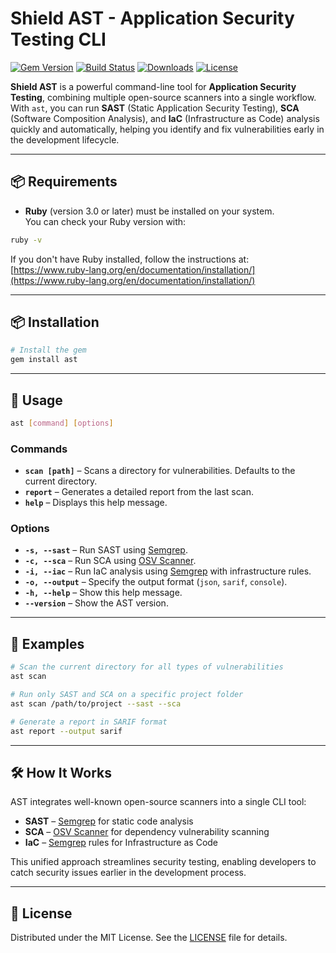 # Shield AST - Application Security Testing CLI

[![Gem Version](https://badge.fury.io/rb/shield_ast.svg)](https://badge.fury.io/rb/shield_ast)
[![Build Status](https://github.com/SEU_USER/shield_ast/actions/workflows/ci.yml/badge.svg)](https://github.com/SEU_USER/shield_ast/actions)
[![Downloads](https://img.shields.io/gem/dt/shield_ast.svg)](https://rubygems.org/gems/shield_ast)
[![License](https://img.shields.io/badge/license-MIT-blue.svg)](LICENSE)

**Shield AST** is a powerful command-line tool for **Application Security Testing**, combining multiple open-source scanners into a single workflow. With `ast`, you can run **SAST** (Static Application Security Testing), **SCA** (Software Composition Analysis), and **IaC** (Infrastructure as Code) analysis quickly and automatically, helping you identify and fix vulnerabilities early in the development lifecycle.

---

## 📦 Requirements

- **Ruby** (version 3.0 or later) must be installed on your system.  
  You can check your Ruby version with:
```bash
ruby -v
```
If you don't have Ruby installed, follow the instructions at: [https://www.ruby-lang.org/en/documentation/installation/](https://www.ruby-lang.org/en/documentation/installation/)

---

## 📦 Installation

```bash
# Install the gem
gem install ast
```

---

## 🚀 Usage

```bash
ast [command] [options]
```

### Commands
- **`scan [path]`** – Scans a directory for vulnerabilities. Defaults to the current directory.
- **`report`** – Generates a detailed report from the last scan.
- **`help`** – Displays this help message.

### Options
- **`-s, --sast`** – Run SAST using [Semgrep](https://semgrep.dev).
- **`-c, --sca`** – Run SCA using [OSV Scanner](https://osv.dev).
- **`-i, --iac`** – Run IaC analysis using [Semgrep](https://semgrep.dev) with infrastructure rules.
- **`-o, --output`** – Specify the output format (`json`, `sarif`, `console`).
- **`-h, --help`** – Show this help message.
- **`--version`** – Show the AST version.

---

## 📌 Examples

```bash
# Scan the current directory for all types of vulnerabilities
ast scan

# Run only SAST and SCA on a specific project folder
ast scan /path/to/project --sast --sca

# Generate a report in SARIF format
ast report --output sarif
```

---

## 🛠 How It Works

AST integrates well-known open-source scanners into a single CLI tool:
- **SAST** – [Semgrep](https://semgrep.dev) for static code analysis
- **SCA** – [OSV Scanner](https://osv.dev) for dependency vulnerability scanning
- **IaC** – [Semgrep](https://semgrep.dev) rules for Infrastructure as Code

This unified approach streamlines security testing, enabling developers to catch security issues earlier in the development process.

---

## 📄 License

Distributed under the MIT License. See the [LICENSE](LICENSE) file for details.

